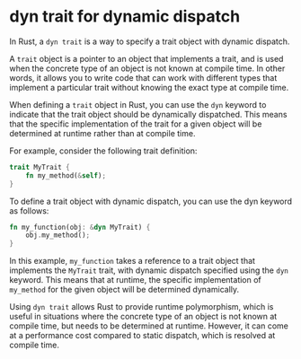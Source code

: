 # dyn trait for dynamic dispatch

In Rust, a `dyn trait` is a way to specify a trait object with dynamic dispatch.

A `trait` object is a pointer to an object that implements a trait, and is used when the concrete type of an object is not known at compile time. In other words, it allows you to write code that can work with different types that implement a particular trait without knowing the exact type at compile time.

When defining a `trait` object in Rust, you can use the `dyn` keyword to indicate that the trait object should be dynamically dispatched. This means that the specific implementation of the trait for a given object will be determined at runtime rather than at compile time.

For example, consider the following trait definition:

```rust
trait MyTrait {
    fn my_method(&self);
}
```

To define a trait object with dynamic dispatch, you can use the dyn keyword as follows:

```rust
fn my_function(obj: &dyn MyTrait) {
    obj.my_method();
}
```

In this example, `my_function` takes a reference to a trait object that implements the `MyTrait` trait, with dynamic dispatch specified using the `dyn` keyword. This means that at runtime, the specific implementation of `my_method` for the given object will be determined dynamically.

Using `dyn trait` allows Rust to provide runtime polymorphism, which is useful in situations where the concrete type of an object is not known at compile time, but needs to be determined at runtime. However, it can come at a performance cost compared to static dispatch, which is resolved at compile time.
